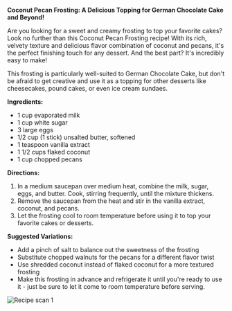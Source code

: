**Coconut Pecan Frosting: A Delicious Topping for German Chocolate Cake and Beyond!**

Are you looking for a sweet and creamy frosting to top your favorite cakes? Look no further than this Coconut Pecan Frosting recipe! With its rich, velvety texture and delicious flavor combination of coconut and pecans, it's the perfect finishing touch for any dessert. And the best part? It's incredibly easy to make!

This frosting is particularly well-suited to German Chocolate Cake, but don't be afraid to get creative and use it as a topping for other desserts like cheesecakes, pound cakes, or even ice cream sundaes.

**Ingredients:**

* 1 cup evaporated milk
* 1 cup white sugar
* 3 large eggs
* 1/2 cup (1 stick) unsalted butter, softened
* 1 teaspoon vanilla extract
* 1 1/2 cups flaked coconut
* 1 cup chopped pecans

**Directions:**

1. In a medium saucepan over medium heat, combine the milk, sugar, eggs, and butter. Cook, stirring frequently, until the mixture thickens.
2. Remove the saucepan from the heat and stir in the vanilla extract, coconut, and pecans.
3. Let the frosting cool to room temperature before using it to top your favorite cakes or desserts.

**Suggested Variations:**

* Add a pinch of salt to balance out the sweetness of the frosting
* Substitute chopped walnuts for the pecans for a different flavor twist
* Use shredded coconut instead of flaked coconut for a more textured frosting
* Make this frosting in advance and refrigerate it until you're ready to use it - just be sure to let it come to room temperature before serving.



![Recipe scan 1](images/Coconut%20Pecan%20Frosting-1.webp)